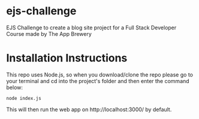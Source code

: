 # ejs-challenge
EJS Challenge to create a blog site project for a Full Stack Developer Course made by The App Brewery

# Installation Instructions

This repo uses Node.js, so when you download/clone the repo please go to your terminal and cd into the project's folder and then enter the command below:
```
node index.js
```
This will then run the web app on http://localhost:3000/ by default.

